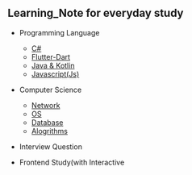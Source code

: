 ## Learning_Note for everyday study

- Programming Language
  - [C#](https://github.com/s-ggul/Learning_Note/tree/main/Programming%20Language/C%23)
  - [Flutter-Dart](https://github.com/s-ggul/Learning_Note/tree/main/Programming%20Language/Flutter-Dart)
  - [Java & Kotlin](https://github.com/s-ggul/Learning_Note/tree/main/Programming%20Language/Java%20%26%20Kotlin)
  - [Javascript(Js)](https://github.com/s-ggul/Learning_Note/tree/main/Programming%20Language/Javascript)

- Computer Science
  - [Network](https://github.com/s-ggul/Learning_Note/tree/main/Computer%20Science/Network)
  - [OS](https://github.com/s-ggul/Learning_Note/tree/main/Computer%20Science/OS)
  - [Database](https://github.com/s-ggul/Learning_Note/tree/main/Computer%20Science/Database)
  - [Alogrithms](https://github.com/s-ggul/Learning_Note/tree/main/Computer%20Science/Alogrithms)

- Interview Question 
  
- Frontend Study(with Interactive